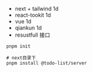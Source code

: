 - next + tailwind 1d
- react-tookit 1d
- vue 1d
- qiankun 1d
- resustfull 接口

```shell
pnpm init

# next目录下
pnpm install @todo-list/server
```
